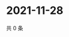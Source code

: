 # 2021-11-28

共 0 条

<!-- BEGIN WEIBO -->
<!-- 最后更新时间 Sun Nov 28 2021 11:11:47 GMT+0800 (China Standard Time) -->

<!-- END WEIBO -->
